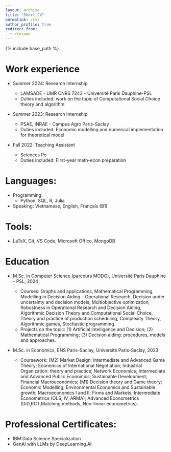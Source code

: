 ```yaml
---
layout: archive
title: "Short CV"
permalink: /cv/
author_profile: true
redirect_from:
  - /resume
---
```


{% include base_path %}

Work experience
======
* Summer 2024: Research Internship
  * LAMSADE - UMR CNRS 7243 – Université Paris Dauphine-PSL
  * Duties included: work on the topic of Computational Social Choice theory and algorithm

* Summer 2023: Research Internship
  * PSAE, INRAE - Campus Agro Paris-Saclay
  * Duties included: Economic modelling and numerical implementation for theoretical model

* Fall 2022: Teaching Assistant
  * Sciences Po
  * Duties included: First-year math-econ preparation 
  
Languages:
======
* Programming:
  * Python, SQL, R, Julia
* Speaking: Vietnamese, English, Français (B1)

Tools:
======
* LaTeX, Git, VS Code, Microsoft Office, MongoDB

Education
======
* M.Sc. in Computer Science (parcours MODO), Université Paris Dauphine - PSL, 2024
  * Courses: Graphs and applications, Mathematical Programming, Modelling in Decision Aiding  – Operational Research, Decision under uncertainty and decision models,  Multiobjective optimization, Robustness in Operational Research and Decision Aiding, Algorithmic Decision Theory and Computational Social Choice, Theory and practice of production scheduling, Complexity Theory, Algorithmic games, Stochastic programming.
  * Projects on the topic: (1) Artificial Intelligence and Decision; (2) Mathematical Programming; (3) Decision aiding: procedures, models and approaches.
  
* M.Sc. in Economics, ENS Paris-Saclay, Université Paris-Saclay, 2023
  * Coursework: (M2) Market Design; Intermediate and Advanced Game Theory; Economics of International Negotiation; Industrial Organization: theory and practice; Network Economics; Intermediate and Advanced Public Economics; Sustainable Development; Financial Macroeconomics; (M1) Decision theory and Game theory; Economic Modelling; Environmental Economics and Sustainable growth; Macroeconomics I and II; Firms and Markets; Intermediate Econometrics (OLS, IV, ARMA); Advanced Econometrics (DiD,RCT,Matching methods, Non-linear econometrics).

Professional Certificates:
======
* IBM Data Science Specialization
* GenAI with LLMs by DeepLearning.AI
